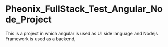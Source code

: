 # Pheonix_FullStack_Test_Angular_Node_Project
This is a project in which angular is used as UI side language and Nodejs Framework is used as a backend,

